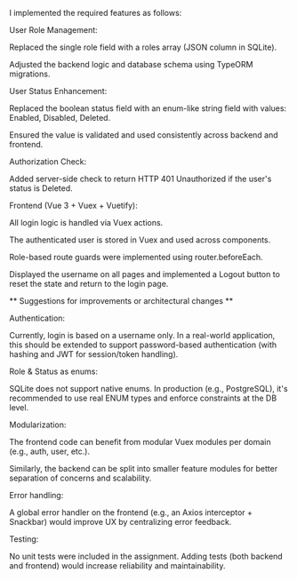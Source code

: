 I implemented the required features as follows:

User Role Management:

Replaced the single role field with a roles array (JSON column in SQLite).

Adjusted the backend logic and database schema using TypeORM migrations.

User Status Enhancement:

Replaced the boolean status field with an enum-like string field with values: Enabled, Disabled, Deleted.

Ensured the value is validated and used consistently across backend and frontend.

Authorization Check:

Added server-side check to return HTTP 401 Unauthorized if the user's status is Deleted.

Frontend (Vue 3 + Vuex + Vuetify):

All login logic is handled via Vuex actions.

The authenticated user is stored in Vuex and used across components.

Role-based route guards were implemented using router.beforeEach.

Displayed the username on all pages and implemented a Logout button to reset the state and return to the login page.

** Suggestions for improvements or architectural changes **

Authentication:

Currently, login is based on a username only. In a real-world application, this should be extended to support password-based authentication (with hashing and JWT for session/token handling).

Role & Status as enums:

SQLite does not support native enums. In production (e.g., PostgreSQL), it's recommended to use real ENUM types and enforce constraints at the DB level.

Modularization:

The frontend code can benefit from modular Vuex modules per domain (e.g., auth, user, etc.).

Similarly, the backend can be split into smaller feature modules for better separation of concerns and scalability.

Error handling:

A global error handler on the frontend (e.g., an Axios interceptor + Snackbar) would improve UX by centralizing error feedback.

Testing:

No unit tests were included in the assignment. Adding tests (both backend and frontend) would increase reliability and maintainability.